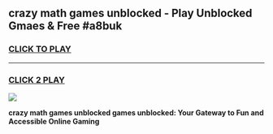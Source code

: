 
## crazy math games unblocked - Play Unblocked Gmaes & Free #a8buk
<h3>
<a href="https://news.freeplayer.one?title=crazy_math_games_unblocked&ref=24F">CLICK TO PLAY</a></h3>
<hr>

<h3>
<a href="https://news.freeplayer.one?title=crazy_math_games_unblocked&ref=24F">CLICK 2 PLAY</a>
  
</h3>

<a href="https://news.freeplayer.one?title=crazy_math_games_unblocked&ref=24F/"><img src="https://clearcache.store/games.png"></a>


**crazy math games unblocked games unblocked: Your Gateway to Fun and Accessible Online Gaming**
